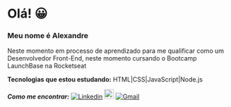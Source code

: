 # Olá! 😀

### Meu nome é Alexandre 
Neste momento em processo de aprendizado para me qualificar como um Desenvolvedor Front-End,
neste momento cursando o Bootcamp LaunchBase na Rocketseat

 **Tecnologias que estou estudando:**
 HTML|CSS|JavaScript|Node.js
 
 ***Como me encontrar:***
 [![Linkedin](https://img.shields.io/badge/-LinkedIn-blue?style=flat&logo=Linkedin&logoColor=white)](https://www.linkedin.com/in/alexandre-oliveira-8578281ab/)
[<img src="https://img.shields.io/github/followers/alexandremolive?label=follow&style=social" height="22" title="Follow me" />](https://github.com/milenacarecho) 
[![Gmail](https://img.shields.io/badge/-Gmail-c14438?style=flat&logo=Gmail&logoColor=white)](mailto:alexandremolive@gmail.com)
 



